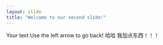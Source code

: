 ```yaml
---
layout: slide
title: "Welcome to our second slide!"
---
```

Your text
Use the left arrow to go back!
哈哈 我加点东西！！！
